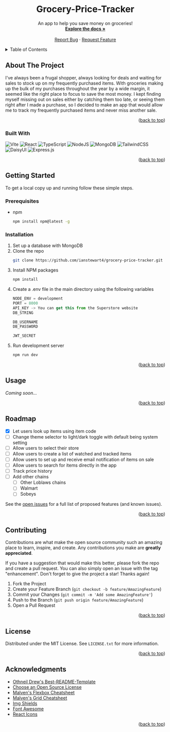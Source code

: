 <br />
<div align="center">

  <h1 align="center">Grocery-Price-Tracker</h1>

  <p align="center">
    An app to help you save money on groceries!
    <br />
    <a href="https://github.com/ianstewart4/grocery-price-tracker"><strong>Explore the docs »</strong></a>
    <br />
    <br />
    <a href="https://github.com/ianstewart4/grocery-price-tracker/issues">Report Bug</a>
    ·
    <a href="https://github.com/ianstewart4/grocery-price-tracker/issues">Request Feature</a>
  </p>
</div>



<!-- TABLE OF CONTENTS -->
<details>
  <summary>Table of Contents</summary>
  <ol>
    <li>
      <a href="#about-the-project">About The Project</a>
      <ul>
        <li><a href="#built-with">Built With</a></li>
      </ul>
    </li>
    <li>
      <a href="#getting-started">Getting Started</a>
      <ul>
        <li><a href="#prerequisites">Prerequisites</a></li>
        <li><a href="#installation">Installation</a></li>
      </ul>
    </li>
    <li><a href="#usage">Usage</a></li>
    <li><a href="#roadmap">Roadmap</a></li>
    <li><a href="#contributing">Contributing</a></li>
    <li><a href="#license">License</a></li>
    <li><a href="#contact">Contact</a></li>
    <li><a href="#acknowledgments">Acknowledgments</a></li>
  </ol>
</details>



<!-- ABOUT THE PROJECT -->
## About The Project

I've always been a frugal shopper, always looking for deals and waiting for sales to stock up on my frequently purchased items. With groceries making up the bulk of my purchases throughout the year by a wide margin, it seemed like the right place to focus to save the most money. I kept finding myself missing out on sales either by catching them too late, or seeing them right after I made a purchase, so I decided to make an app that would allow me to track my frequently purchased items and never miss another sale. 

<p align="right">(<a href="#readme-top">back to top</a>)</p>



### Built With

![Vite](https://img.shields.io/badge/vite-%23646CFF.svg?style=for-the-badge&logo=vite&logoColor=white)
![React](https://img.shields.io/badge/react-%2320232a.svg?style=for-the-badge&logo=react&logoColor=%2361DAFB)
![TypeScript](https://img.shields.io/badge/typescript-%23007ACC.svg?style=for-the-badge&logo=typescript&logoColor=white)
![NodeJS](https://img.shields.io/badge/node.js-6DA55F?style=for-the-badge&logo=node.js&logoColor=white)
![MongoDB](https://img.shields.io/badge/MongoDB-%234ea94b.svg?style=for-the-badge&logo=mongodb&logoColor=white)
![TailwindCSS](https://img.shields.io/badge/tailwindcss-%2338B2AC.svg?style=for-the-badge&logo=tailwind-css&logoColor=white)
![DaisyUI](https://img.shields.io/badge/daisyui-5A0EF8?style=for-the-badge&logo=daisyui&logoColor=white)
![Express.js](https://img.shields.io/badge/express.js-%23404d59.svg?style=for-the-badge&logo=express&logoColor=%2361DAFB)

<p align="right">(<a href="#readme-top">back to top</a>)</p>



<!-- GETTING STARTED -->
## Getting Started

To get a local copy up and running follow these simple steps.

### Prerequisites

* npm
  ```sh
  npm install npm@latest -g
  ```

### Installation

1. Set up a database with MongoDB
2. Clone the repo
   ```sh
   git clone https://github.com/ianstewart4/grocery-price-tracker.git
   ```
3. Install NPM packages
   ```sh
   npm install
   ```
4. Create a .env file in the main directory using the following variables
   ```js
   NODE_ENV = development
   PORT = 8000
   API_KEY -> You can get this from the Superstore website
   DB_STRING 

   DB_USERNAME
   DB_PASSWORD 

   JWT_SECRET
   ```
5. Run development server
    ```sh
   npm run dev
   ```

<p align="right">(<a href="#readme-top">back to top</a>)</p>



<!-- USAGE EXAMPLES -->
## Usage

_Coming soon..._

<p align="right">(<a href="#readme-top">back to top</a>)</p>



<!-- ROADMAP -->
## Roadmap

- [x] Let users look up items using item code
- [ ] Change theme selector to light/dark toggle with default being system setting
- [ ] Allow users to select their store
- [ ] Allow users to create a list of watched and tracked items
- [ ] Allow users to set up and receive email notification of items on sale
- [ ] Allow users to search for items directly in the app
- [ ] Track price history
- [ ] Add other chains
    - [ ] Other Loblaws chains
    - [ ] Walmart
    - [ ] Sobeys

See the [open issues](https://github.com/ianstewart4/grocery-price-tracker/issues) for a full list of proposed features (and known issues).

<p align="right">(<a href="#readme-top">back to top</a>)</p>



<!-- CONTRIBUTING -->
## Contributing

Contributions are what make the open source community such an amazing place to learn, inspire, and create. Any contributions you make are **greatly appreciated**.

If you have a suggestion that would make this better, please fork the repo and create a pull request. You can also simply open an issue with the tag "enhancement".
Don't forget to give the project a star! Thanks again!

1. Fork the Project
2. Create your Feature Branch (`git checkout -b feature/AmazingFeature`)
3. Commit your Changes (`git commit -m 'Add some AmazingFeature'`)
4. Push to the Branch (`git push origin feature/AmazingFeature`)
5. Open a Pull Request

<p align="right">(<a href="#readme-top">back to top</a>)</p>



<!-- LICENSE -->
## License

Distributed under the MIT License. See `LICENSE.txt` for more information.

<p align="right">(<a href="#readme-top">back to top</a>)</p>


<!-- ACKNOWLEDGMENTS -->
## Acknowledgments

* [Othneil Drew's Best-README-Template](https://github.com/othneildrew/Best-README-Template)
* [Choose an Open Source License](https://choosealicense.com)
* [Malven's Flexbox Cheatsheet](https://flexbox.malven.co/)
* [Malven's Grid Cheatsheet](https://grid.malven.co/)
* [Img Shields](https://shields.io)
* [Font Awesome](https://fontawesome.com)
* [React Icons](https://react-icons.github.io/react-icons/search)

<p align="right">(<a href="#readme-top">back to top</a>)</p>

